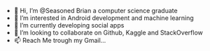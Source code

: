 - 👋 Hi, I’m @Seasoned Brian a computer science graduate
- 👀 I’m interested in Android development and machine learning
- 🌱 I’m currently developing social apps
- 💞️ I’m looking to collaborate on Github, Kaggle and StackOverflow
- 📫 Reach Me trough my Gmail...

<!---
qlydeh/qlydeh is a ✨ special ✨ repository because its `README.md` (this file) appears on your GitHub profile.
You can click the Preview link to take a look at your changes.
--->
